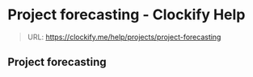 # Project forecasting - Clockify Help

> URL: https://clockify.me/help/projects/project-forecasting

## Project forecasting